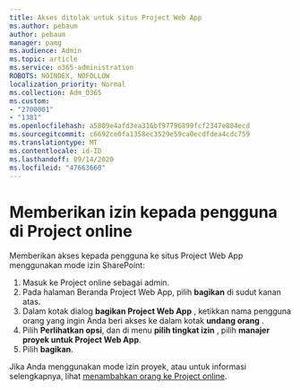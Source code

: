 ```yaml
---
title: Akses ditolak untuk situs Project Web App
ms.author: pebaum
author: pebaum
manager: pamg
ms.audience: Admin
ms.topic: article
ms.service: o365-administration
ROBOTS: NOINDEX, NOFOLLOW
localization_priority: Normal
ms.collection: Adm_O365
ms.custom:
- "2700001"
- "1381"
ms.openlocfilehash: a5809e4afd3ea316bf97796899fcf2347e804ecd
ms.sourcegitcommit: c6692ce0fa1358ec3529e59ca0ecdfdea4cdc759
ms.translationtype: MT
ms.contentlocale: id-ID
ms.lasthandoff: 09/14/2020
ms.locfileid: "47663660"
---
```

# <a name="give-users-permissions-in-project-online"></a>Memberikan izin kepada pengguna di Project online

Memberikan akses kepada pengguna ke situs Project Web App menggunakan mode izin SharePoint:

1. Masuk ke Project online sebagai admin.
2. Pada halaman Beranda Project Web App, pilih **bagikan** di sudut kanan atas.
3. Dalam kotak dialog **bagikan Project Web App** , ketikkan nama pengguna orang yang ingin Anda beri akses ke dalam kotak **undang orang** .
4. Pilih **Perlihatkan opsi**, dan di menu **pilih tingkat izin** , pilih **manajer proyek untuk Project Web App**.
5. Pilih **bagikan**.

Jika Anda menggunakan mode izin proyek, atau untuk informasi selengkapnya, lihat [menambahkan orang ke Project online](https://docs.microsoft.com/projectonline/step-2-add-people-to-project-online).
